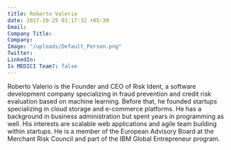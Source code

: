 ```yaml
---
title: Roberto Valerio
date: 2017-10-25 01:17:32 +05:30
Email: 
Company Title: 
Company: 
Image: "/uploads/Default_Person.png"
Twitter: 
LinkedIn: 
Is MEDICI Team?: false
---
```


Roberto Valerio is the Founder and CEO of Risk Ident, a software development company specializing in fraud prevention and credit risk evaluation based on machine learning. Before that, he founded startups specializing in cloud storage and e-commerce platforms. He has a background in business administration but spent years in programming as well. His interests are scalable web applications and agile team building within startups. He is a member of the European Advisory Board at the Merchant Risk Council and part of the IBM Global Entrepreneur program.